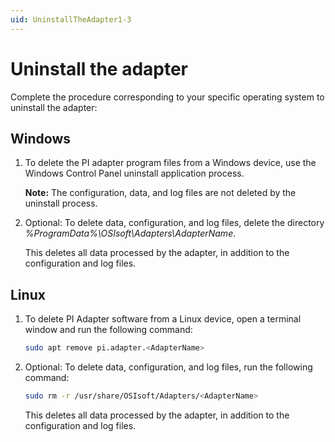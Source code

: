 ```yaml
---
uid: UninstallTheAdapter1-3
---
```


# Uninstall the adapter

Complete the procedure corresponding to your specific operating system to uninstall the adapter:

## Windows

1. To delete the PI adapter program files from a Windows device, use the Windows Control Panel uninstall application process.

    **Note:** The configuration, data, and log files are not deleted by the uninstall process.

2. Optional: To delete data, configuration, and log files, delete the directory _%ProgramData%\OSIsoft\Adapters\AdapterName_.

    This deletes all data processed by the adapter, in addition to the configuration and log files.

## Linux

1. To delete PI Adapter software from a Linux device, open a terminal window and run the following command:

    ```bash
    sudo apt remove pi.adapter.<AdapterName>
    ```

2. Optional: To delete data, configuration, and log files, run the following command:

    ```bash
    sudo rm -r /usr/share/OSIsoft/Adapters/<AdapterName>
    ```
    
    This deletes all data processed by the adapter, in addition to the configuration and log files.
